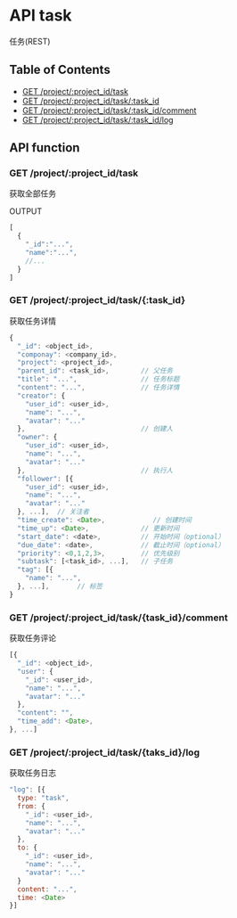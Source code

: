# API task

任务(REST)

## Table of Contents

* [GET /project/:project_id/task](#get-project-project_id-task)
* [GET /project/:project_id/task/:task_id](#get-project-project_id-task-task_id)
* [GET /project/:project_id/task/:task_id/comment](#get-project-project_id-task-task_id-comment)
* [GET /project/:project_id/task/:task_id/log](#get-project-project_id-task-task_id-log)

## API function

### GET /project/:project_id/task

获取全部任务

OUTPUT
```javascript
[
  {
    "_id":"...",
    "name":"...",
    //...
  }
]
```

### GET /project/:project_id/task/{:task_id}

获取任务详情

```javascript
{
  "_id": <object_id>,
  "componay": <company_id>,
  "project": <project_id>,
  "parent_id": <task_id>,        // 父任务
  "title": "...",                // 任务标题
  "content": "...",              // 任务详情
  "creator": {
    "user_id": <user_id>,
    "name": "...",
    "avatar": "..."
  },                             // 创建人
  "owner": {
    "user_id": <user_id>,
    "name": "...",
    "avatar": "..."
  },                             // 执行人
  "follower": [{
    "user_id": <user_id>,
    "name": "...",
    "avatar": "..."
  }, ...],  // 关注者
  "time_create": <Date>,            // 创建时间
  "time_up": <Date>,             // 更新时间
  "start_date": <date>,          // 开始时间（optional）
  "due_date": <date>,            // 截止时间（optional）
  "priority": <0,1,2,3>,         // 优先级别
  "subtask": [<task_id>, ...],   // 子任务
  "tag": [{
    "name": "...",
  }, ...],       // 标签
}
```

### GET /project/:project_id/task/{task_id}/comment

获取任务评论

```javascript
[{                  
  "_id": <object_id>,
  "user": {
    "_id": <user_id>,
    "name": "...",
    "avatar": "..."
  },
  "content": "",
  "time_add": <Date>,
}, ...]
```

### GET /project/:project_id/task/{taks_id}/log

获取任务日志

```javascript
"log": [{
  type: "task",
  from: {
    "_id": <user_id>,
    "name": "...",
    "avatar": "..."
  },
  to: {
    "_id": <user_id>,
    "name": "...",
    "avatar": "..."
  }
  content: "...",
  time: <Date>
}]
```
